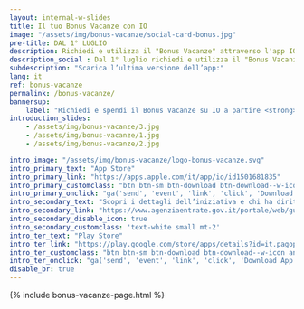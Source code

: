 ```yaml
---
layout: internal-w-slides
title: Il tuo Bonus Vacanze con IO
image: "/assets/img/bonus-vacanze/social-card-bonus.jpg"
pre-title: DAL 1° LUGLIO
description: Richiedi e utilizza il "Bonus Vacanze" attraverso l'app IO in modo semplice e sicuro
description_social : Dal 1° luglio richiedi e utilizza il "Bonus Vacanze" attraverso l'app IO in modo semplice e sicuro
subdescription: "Scarica l’ultima versione dell’app:"
lang: it
ref: bonus-vacanze
permalink: /bonus-vacanze/
bannersup:
    label: "Richiedi e spendi il Bonus Vacanze su IO a partire <strong>dal 1°luglio e fino al 31 dicembre 2020</strong>"
introduction_slides:
    - /assets/img/bonus-vacanze/3.jpg
    - /assets/img/bonus-vacanze/1.jpg
    - /assets/img/bonus-vacanze/2.jpg

intro_image: "/assets/img/bonus-vacanze/logo-bonus-vacanze.svg"
intro_primary_text: "App Store"
intro_primary_link: "https://apps.apple.com/it/app/io/id1501681835"
intro_primary_customclass: "btn btn-sm btn-download btn-download--w-icon ios text-uppercase px-3 px-md-5 mr-2"
intro_primary_onclick: "ga('send', 'event', 'link', 'click', 'Download App', 1)"
intro_secondary_text: "Scopri i dettagli dell’iniziativa e chi ha diritto al bonus"
intro_secondary_link: "https://www.agenziaentrate.gov.it/portale/web/guest/bonus-vacanze1"
intro_secondary_disable_icon: true
intro_secondary_customclass: 'text-white small mt-2'
intro_ter_text: "Play Store"
intro_ter_link: "https://play.google.com/store/apps/details?id=it.pagopa.io.app"
intro_ter_customclass: "btn btn-sm btn-download btn-download--w-icon android text-uppercase px-3 px-md-5 "
intro_ter_onclick: "ga('send', 'event', 'link', 'click', 'Download App', 2)"
disable_br: true
---
```


{% include bonus-vacanze-page.html %}
